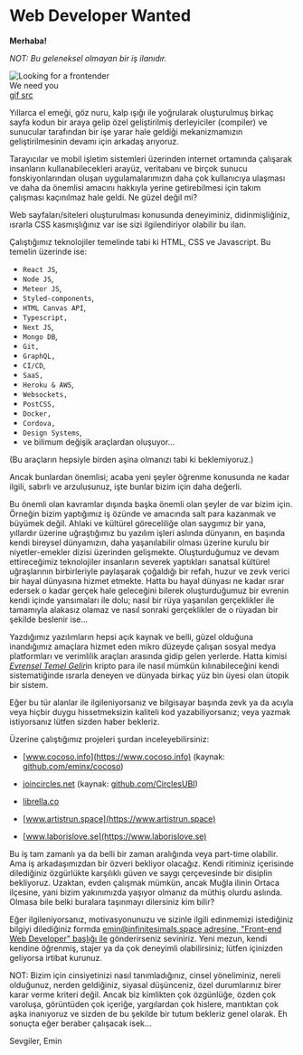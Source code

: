 # Web Developer Wanted

**Merhaba!**

_NOT: Bu geleneksel olmayan bir iş ilanıdır._

<img className="cat-gif" src="https://media.giphy.com/media/EE185t7OeMbTy/giphy.gif" alt="Looking for a frontender" />
<div className="img-alt-text">We need you <br /><a href="https://giphy.com/gifs/cat-kitty-kittens-EE185t7OeMbTy" target="_blank">gif src</a></div>

Yıllarca el emeği, göz nuru, kalp ışığı ile yoğrularak oluşturulmuş birkaç sayfa kodun bir araya gelip özel geliştirilmiş derleyiciler (compiler) ve sunucular tarafından bir işe yarar hale geldiği mekanizmamızın geliştirilmesinin devamı için arkadaş arıyoruz.

Tarayıcılar ve mobil işletim sistemleri üzerinden internet ortamında çalışarak insanların kullanabilecekleri arayüz, veritabanı ve birçok sunucu fonskiyonlarından oluşan uygulamalarımızın daha çok kullanıcıya ulaşması ve daha da önemlisi amacını hakkıyla yerine getirebilmesi için takım çalışması kaçınılmaz hale geldi. Ne güzel değil mi?

Web sayfaları/siteleri oluşturulması konusunda deneyiminiz, didinmişliğiniz, ısrarla CSS kasmışlığınız var ise sizi ilgilendiriyor olabilir bu ilan.

Çalıştığımız teknolojiler temelinde tabi ki HTML, CSS ve Javascript. Bu temelin üzerinde ise:

- `React JS`,
- `Node JS`,
- `Meteor JS`,
- `Styled-components`,
- `HTML Canvas API`,
- `Typescript,`
- `Next JS`,
- `Mongo DB`,
- `Git,`
- `GraphQL,`
- `CI/CD`,
- `SaaS,`
- `Heroku & AWS`,
- `Websockets,`
- `PostCSS,`
- `Docker,`
- `Cordova,`
- `Design Systems`,
- ve bilimum değişik araçlardan oluşuyor...

(Bu araçların hepsiyle birden aşina olmanızı tabi ki beklemiyoruz.)

Ancak bunlardan önemlisi; acaba yeni şeyler öğrenme konusunda ne kadar ilgili, sabırlı ve arzulusunuz, işte bunlar bizim için daha değerli.

Bu önemli olan kavramlar dışında başka önemli olan şeyler de var bizim için. Örneğin bizim yaptığımız iş özünde ve amacında salt para kazanmak ve büyümek değil. Ahlaki ve kültürel göreceliliğe olan saygımız bir yana, yıllardır üzerine uğraştığımız bu yazılım işleri aslında dünyanın, en başında kendi bireysel dünyamızın, daha yaşanılabilir olması üzerine kurulu bir niyetler-emekler dizisi üzerinden gelişmekte. Oluşturduğumuz ve devam ettireceğimiz teknolojiler insanların severek yaptıkları sanatsal kültürel uğraşlarının birbirleriyle paylaşarak çoğaldığı bir refah, huzur ve zevk verici bir hayal dünyasına hizmet etmekte. Hatta bu hayal dünyası ne kadar ısrar edersek o kadar gerçek hale geleceğini bilerek oluşturduğumuz bir evrenin kendi içinde yansımaları ile dolu; nasıl bir rüya yaşanılan gerçeklikler ile tamamıyla alakasız olamaz ve nasıl sonraki gerçeklikler de o rüyadan bir şekilde beslenir ise...

Yazdığımız yazılımların hepsi açık kaynak ve belli, güzel olduğuna inandığımız amaçlara hizmet eden mikro düzeyde çalışan sosyal medya platformları ve verimlilik araçları arasında gidip gelen yerlerde. Hatta kimisi [_Evrensel Temel Gelir_](https://tr.wikipedia.org/wiki/Temel_gelir)in kripto para ile nasıl mümkün kılınabileceğini kendi sistematiğinde ısrarla deneyen ve dünyada birkaç yüz bin üyesi olan ütopik bir sistem.

Eğer bu tür alanlar ile ilgileniyorsanız ve bilgisayar başında zevk ya da acıyla veya hiçbir duygu hissetmeksizin kaliteli kod yazabiliyorsanız; veya yazmak istiyorsanız lütfen sizden haber bekleriz.

Üzerine çalıştığımız projeleri şurdan inceleyebilirsiniz:

- [www.cocoso.info](https://www.cocoso.info) (kaynak: [github.com/eminx/cocoso](https://github.com/eminx/cocoso))

- [joincircles.net](https://joincircles.net) (kaynak: [github.com/CirclesUBI](https://github.com/CirclesUBI))

- [librella.co](https://librella.co)

- [www.artistrun.space](https://www.artistrun.space)

- [www.laborislove.se](https://www.laborislove.se)

Bu iş tam zamanlı ya da belli bir zaman aralığında veya part-time olabilir. Ama iş arkadaşımızdan bir özveri bekliyor olacağız. Kendi ritiminiz içerisinde dilediğiniz özgürlükte karşılıklı güven ve saygı çerçevesinde bir disiplin bekliyoruz. Uzaktan, evden çalışmak mümkün, ancak Muğla ilinin Ortaca ilçesine, yani bizim yakınımızda yaşıyor olmanız da müthiş olurdu aslında. Olmasa bile belki buralara taşınmayı dilersiniz kim bilir?

Eğer ilgileniyorsanız, motivasyonunuzu ve sizinle ilgili edinmemizi istediğiniz bilgiyi dilediğiniz formda [emin@infinitesimals.space adresine, "Front-end Web Developer" başlığı ile](mailto:emin@infinitesimals.space?subject=Front-end%20Web%20Developer) gönderirseniz seviniriz. Yeni mezun, kendi kendine öğrenmiş, stajer ya da çok deneyimli olabilirsiniz; lütfen içinizden geliyorsa irtibat kurunuz.

NOT: Bizim için cinsiyetinizi nasıl tanımladığınız, cinsel yöneliminiz, nereli olduğunuz, nerden geldiğiniz, siyasal düşünceniz, özel durumlarınız birer karar verme kriteri değil. Ancak biz kimlikten çok özgünlüğe, özden çok varoluşa, görüntüden çok içeriğe, yargılardan çok hislere, mantıktan çok aşka inanıyoruz ve sizden de bu şekilde bir tutum bekleriz genel olarak. Eh sonuçta eğer beraber çalışacak isek...

Sevgiler,
Emin
